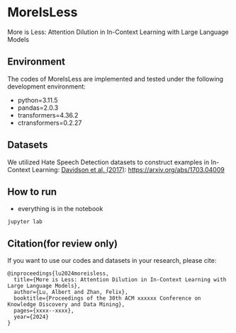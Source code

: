 # MoreIsLess
More is Less: Attention Dilution in In-Context Learning with Large Language Models

## Environment
The codes of MoreIsLess are implemented and tested under the following development environment:
* python=3.11.5
* pandas=2.0.3
* transformers=4.36.2
* ctransformers=0.2.27

## Datasets
We utilized Hate Speech Detection datasets to construct examples in In-Context Learning: [Davidson et al. (2017)]([https://arxiv.org/abs/1703.04009](https://github.com/t-davidson/hate-speech-and-offensive-language/blob/master/data/labeled_data.csv)): https://arxiv.org/abs/1703.04009

## How to run

* everything is in the notebook
```
jupyter lab
```

## Citation(for review only)
If you want to use our codes and datasets in your research, please cite:
```
@inproceedings{lu2024moreisless,
  title={More is Less: Attention Dilution in In-Context Learning with Large Language Models},
  author={Lu, Albert and Zhan, Felix},
  booktitle={Proceedings of the 30th ACM xxxxxx Conference on Knowledge Discovery and Data Mining},
  pages={xxxx--xxxx},
  year={2024}
}
```

